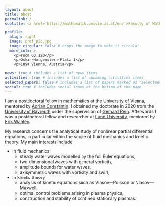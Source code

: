 ```yaml
---
layout: about
title: about
permalink: /
subtitle: <a href='https://mathematik.univie.ac.at/en/'>Faculty of Mathematics</a>. University of Vienna.

profile:
  align: right
  image: prof_pic.jpg
  image_circular: false # crops the image to make it circular
  more_info: >
    <p>room 03.120</p>
    <p>Oskar-Morgenstern-Platz 1</p>
    <p>1090 Vienna, Austria</p>

news: true # includes a list of news items
activities: true # includes a list of upcoming activities items
selected_papers: false # includes a list of papers marked as "selected={true}"
social: true # includes social icons at the bottom of the page
---
```


I am a postdoctoral fellow in mathematics at the [University of Vienna](https://www.univie.ac.at/en/), mentored by [Adrian Constantin](https://mathematik.univie.ac.at/en/about-us/staff/?api_pkey=36146&no_cache=1&api_task=member_details&api_lang=en). I obtained my doctorate in 2020 from the [University of Bayreuth](https://www.uni-bayreuth.de/en) under the supervision of [Gerhard Rein](https://www.diffgleichg.uni-bayreuth.de/en/team/prof-rein/). Afterwards I was a postdoctoral fellow and researcher at [Lund University](https://www.lunduniversity.lu.se), mentored by [Erik Wahlén](https://portal.research.lu.se/en/persons/erik-wahlen).

My research concerns the analytical study of nonlinear partial differential equations, in particular within the scope of fluid mechanics and kinetic theory. My main interests include

<ul>
  <li>in fluid mechanics
    <ul>
      <li>steady water waves modelled by the full Euler equations,</li>
      <li>two-dimensional waves with general vorticity,</li>
      <li>amplitude bounds for water waves,</li>
      <li>axisymmetric waves with vorticity and swirl;</li>
    </ul>
  </li>
  <li>in kinetic theory
    <ul>
      <li>analysis of kinetic equations such as Vlasov&mdash;Poisson or Vlasov&mdash;Maxwell,</li>
      <li>optimal control problems arising in plasma physics,</li>
      <li>construction and stability of confined stationary plasmas.</li>
    </ul>
  </li>
</ul>
